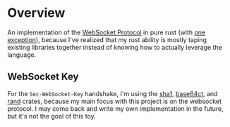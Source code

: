 # Overview
An implementation of the [WebSocket Protocol](https://www.rfc-editor.org/rfc/rfc6455)
in pure rust (with [one exception](#websocket-key)), because I've realized that my rust
ability is mostly taping existing libraries together instead of knowing how to
actually leverage the language.

## WebSocket Key
For the `Sec-WebSocket-Key` handshake, I'm using the [sha1](https://docs.rs/sha1/latest/sha1/),
[base64ct](https://docs.rs/base64ct/latest/base64ct/), and [rand](https://docs.rs/rand/latest/rand/)
crates, because my main focus with this project is on the websocket protocol. I may come back and
write my own implementation in the future, but it's not the goal of this toy.
